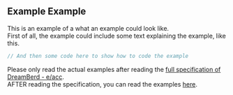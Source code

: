 ## Example Example

This is an example of a what an example could look like.<br>
First of all, the example could include some text explaining the example, like this.

```js
// And then some code here to show how to code the example
```

Please only read the actual examples after reading the [full specification of DreamBerd - e/acc](https://github.com/TodePond/DreamBerd/blob/main/README.md).<br>
AFTER reading the specification, you can read the examples [here](https://github.com/TodePond/DreamBerd/blob/main/Examples.md).
